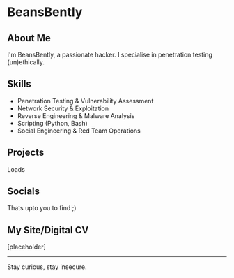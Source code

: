 # BeansBently

## About Me

I'm BeansBently, a passionate hacker. I specialise in penetration testing (un)ethically.

## Skills

- Penetration Testing & Vulnerability Assessment  
- Network Security & Exploitation  
- Reverse Engineering & Malware Analysis  
- Scripting (Python, Bash)  
- Social Engineering & Red Team Operations  

## Projects
Loads

## Socials
Thats upto you to find ;) 

## My Site/Digital CV
[placeholder]

---

Stay curious, stay insecure.
